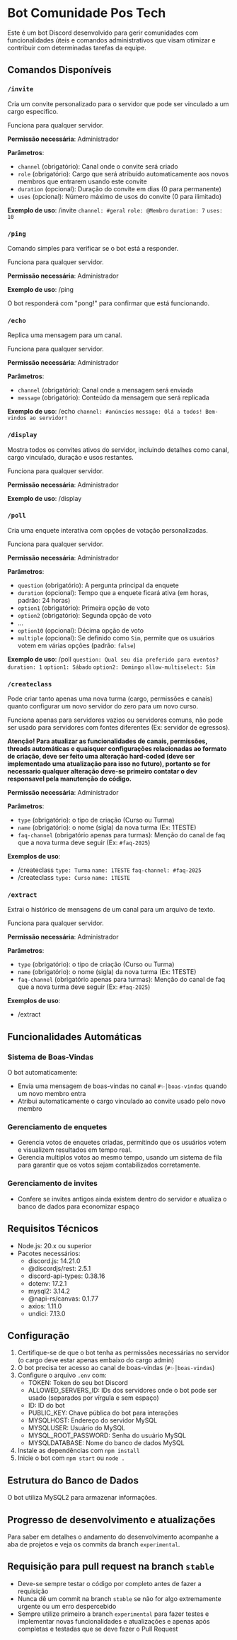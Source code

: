 # Bot Comunidade Pos Tech

Este é um bot Discord desenvolvido para gerir comunidades com funcionalidades úteis e comandos administrativos que visam otimizar e contribuir com determinadas tarefas da equipe.

## Comandos Disponíveis

### `/invite`
Cria um convite personalizado para o servidor que pode ser vinculado a um cargo específico.

Funciona para qualquer servidor.

**Permissão necessária**: Administrador

**Parâmetros**:
- `channel` (obrigatório): Canal onde o convite será criado
- `role` (obrigatório): Cargo que será atribuído automaticamente aos novos membros que entrarem usando este convite
- `duration` (opcional): Duração do convite em dias (0 para permanente)
- `uses` (opcional): Número máximo de usos do convite (0 para ilimitado)

**Exemplo de uso**: /invite ``channel: #geral`` ``role: @Membro`` ``duration: 7`` ``uses: 10``


### `/ping`
Comando simples para verificar se o bot está a responder.

Funciona para qualquer servidor.

**Permissão necessária**: Administrador

**Exemplo de uso**: /ping

O bot responderá com "pong!" para confirmar que está funcionando.

### `/echo`
Replica uma mensagem para um canal.

Funciona para qualquer servidor.

**Permissão necessária**: Administrador

**Parâmetros**:
- `channel` (obrigatório): Canal onde a mensagem será enviada
- `message` (obrigatório): Conteúdo da mensagem que será replicada

**Exemplo de uso**: /echo ``channel: #anúncios`` ``message: Olá a todos! Bem-vindos ao servidor!``

### `/display`
Mostra todos os convites ativos do servidor, incluindo detalhes como canal, cargo vinculado, duração e usos restantes.

Funciona para qualquer servidor.

**Permissão necessária**: Administrador

**Exemplo de uso**: /display

### `/poll`
Cria uma enquete interativa com opções de votação personalizadas.

Funciona para qualquer servidor.

**Permissão necessária**: Administrador

**Parâmetros**:
- `question` (obrigatório): A pergunta principal da enquete
- `duration` (opcional): Tempo que a enquete ficará ativa (em horas, padrão: 24 horas)
- `option1` (obrigatório): Primeira opção de voto
- `option2` (obrigatório): Segunda opção de voto
- ...
- `option10` (opcional): Décima opção de voto
- `multiple` (opcional): Se definido como `Sim`, permite que os usuários votem em várias opções (padrão: `false`)

**Exemplo de uso**: /poll `question: Qual seu dia preferido para eventos?` `duration: 1` `option1: Sábado` ``option2: Domingo`` `allow-multiselect: Sim`

### `/createclass`
Pode criar tanto apenas uma nova turma (cargo, permissões e canais) quanto configurar um novo servidor do zero para um novo curso.

Funciona apenas para servidores vazios ou servidores comuns, não pode ser usado para servidores com fontes diferentes (Ex: servidor de egressos).

**Atenção! Para atualizar as funcionalidades de canais, permissões, threads automáticas e quaisquer configurações relacionadas ao formato de criação, deve ser feito uma alteração hard-coded (deve ser implementado uma atualização para isso no futuro), portanto se for necessario qualquer alteração deve-se primeiro contatar o dev responsavel pela manutenção do código.**

**Permissão necessária**: Administrador

**Parâmetros**:
- `type` (obrigatório): o tipo de criação (Curso ou Turma)
- `name` (obrigatório): o nome (sigla) da nova turma (Ex: 1TESTE)
- `faq-channel` (obrigatório apenas para turmas): Menção do canal de faq que a nova turma deve seguir (Ex: `#faq-2025`)

**Exemplos de uso**: 
- /createclass `type: Turma` `name: 1TESTE` `faq-channel: #faq-2025`
- /createclass `type: Curso` `name: 1TESTE`

### `/extract`
Extrai o histórico de mensagens de um canal para um arquivo de texto.

Funciona para qualquer servidor.

**Permissão necessária**: Administrador

**Parâmetros**:
- `type` (obrigatório): o tipo de criação (Curso ou Turma)
- `name` (obrigatório): o nome (sigla) da nova turma (Ex: 1TESTE)
- `faq-channel` (obrigatório apenas para turmas): Menção do canal de faq que a nova turma deve seguir (Ex: `#faq-2025`)

**Exemplos de uso**:
- /extract

## Funcionalidades Automáticas

### Sistema de Boas-Vindas
O bot automaticamente:
- Envia uma mensagem de boas-vindas no canal `#✨│boas-vindas` quando um novo membro entra
- Atribui automaticamente o cargo vinculado ao convite usado pelo novo membro

### Gerenciamento de enquetes
- Gerencia votos de enquetes criadas, permitindo que os usuários votem e visualizem resultados em tempo real.
- Gerencia multiplos votos ao mesmo tempo, usando um sistema de fila para garantir que os votos sejam contabilizados corretamente.

### Gerenciamento de invites
- Confere se invites antigos ainda existem dentro do servidor e atualiza o banco de dados para economizar espaço

## Requisitos Técnicos
- Node.js: 20.x ou superior
- Pacotes necessários:
    - discord.js: 14.21.0
    - @discordjs/rest: 2.5.1
    - discord-api-types: 0.38.16
    - dotenv: 17.2.1
    - mysql2: 3.14.2
    - @napi-rs/canvas: 0.1.77
    - axios: 1.11.0
    - undici: 7.13.0

## Configuração
1. Certifique-se de que o bot tenha as permissões necessárias no servidor (o cargo deve estar apenas embaixo do cargo admin)
2. O bot precisa ter acesso ao canal de boas-vindas (`#✨│boas-vindas`)
3. Configure o arquivo `.env` com:
    - TOKEN: Token do seu bot Discord
    - ALLOWED_SERVERS_ID: IDs dos servidores onde o bot pode ser usado (separados por vírgula e sem espaço)
    - ID: ID do bot
    - PUBLIC_KEY: Chave pública do bot para interações
    - MYSQLHOST: Endereço do servidor MySQL
    - MYSQLUSER: Usuário do MySQL
    - MYSQL_ROOT_PASSWORD: Senha do usuário MySQL
    - MYSQLDATABASE: Nome do banco de dados MySQL
4. Instale as dependências com `npm install`
5. Inicie o bot com `npm start` ou `node .`

## Estrutura do Banco de Dados
O bot utiliza MySQL2 para armazenar informações.

## Progresso de desenvolvimento e atualizações
Para saber em detalhes o andamento do desenvolvimento acompanhe a aba de projetos e veja os commits da branch `experimental`.

## Requisição para pull request na branch `stable`
- Deve-se sempre testar o código por completo antes de fazer a requisição
- Nunca dê um commit na branch `stable` se não for algo extremamente urgente ou um erro despercebido
- Sempre utilize primeiro a branch `experimental` para fazer testes e implementar novas funcionalidades e atualizações e apenas após completas e testadas que se deve fazer o Pull Request